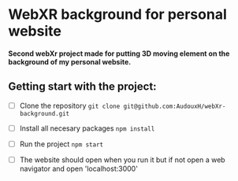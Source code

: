 # WebXR background for personal website

#### Second webXr project made for putting 3D moving element on the background of my personal website.

## Getting start with the project:
- [ ] Clone the repository `git clone git@github.com:AudouxH/webXr-background.git`
- [ ] Install all necesary packages `npm install`
- [ ] Run the project `npm start`
- [ ] The website should open when you run it but if not open a web navigator and open 'localhost:3000'

